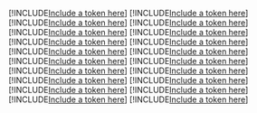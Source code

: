 [!INCLUDE[Include a token here](refs1531208728986/r1.md)]
[!INCLUDE[Include a token here](refs1531208728986/r2.md)]
[!INCLUDE[Include a token here](refs1531208728986/r3.md)]
[!INCLUDE[Include a token here](refs1531208728986/r4.md)]
[!INCLUDE[Include a token here](refs1531208728986/r5.md)]
[!INCLUDE[Include a token here](refs1531208728986/r6.md)]
[!INCLUDE[Include a token here](refs1531208728986/r7.md)]
[!INCLUDE[Include a token here](refs1531208728986/r8.md)]
[!INCLUDE[Include a token here](refs1531208728986/r9.md)]
[!INCLUDE[Include a token here](refs1531208728986/r10.md)]
[!INCLUDE[Include a token here](refs1531208728986/r11.md)]
[!INCLUDE[Include a token here](refs1531208728986/r12.md)]
[!INCLUDE[Include a token here](refs1531208728986/r13.md)]
[!INCLUDE[Include a token here](refs1531208728986/r14.md)]
[!INCLUDE[Include a token here](refs1531208728986/r15.md)]
[!INCLUDE[Include a token here](refs1531208728986/r16.md)]
[!INCLUDE[Include a token here](refs1531208728986/r17.md)]
[!INCLUDE[Include a token here](refs1531208728986/r18.md)]
[!INCLUDE[Include a token here](refs1531208728986/r19.md)]
[!INCLUDE[Include a token here](refs1531208728986/r20.md)]